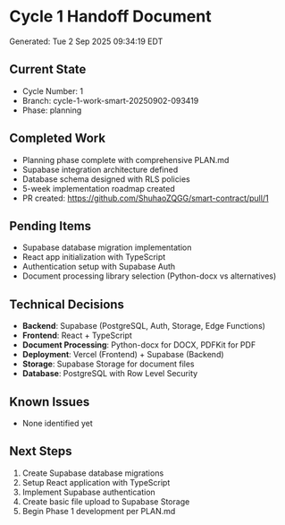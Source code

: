 # Cycle 1 Handoff Document

Generated: Tue  2 Sep 2025 09:34:19 EDT

## Current State
- Cycle Number: 1
- Branch: cycle-1-work-smart-20250902-093419
- Phase: planning

## Completed Work
<!-- Updated by each agent as they complete their phase -->
- Planning phase complete with comprehensive PLAN.md
- Supabase integration architecture defined
- Database schema designed with RLS policies
- 5-week implementation roadmap created
- PR created: https://github.com/ShuhaoZQGG/smart-contract/pull/1

## Pending Items
<!-- Items that need attention in the next phase or cycle -->
- Supabase database migration implementation
- React app initialization with TypeScript
- Authentication setup with Supabase Auth
- Document processing library selection (Python-docx vs alternatives)

## Technical Decisions
<!-- Important technical decisions made during this cycle -->
- **Backend**: Supabase (PostgreSQL, Auth, Storage, Edge Functions)
- **Frontend**: React + TypeScript
- **Document Processing**: Python-docx for DOCX, PDFKit for PDF
- **Deployment**: Vercel (Frontend) + Supabase (Backend)
- **Storage**: Supabase Storage for document files
- **Database**: PostgreSQL with Row Level Security

## Known Issues
<!-- Issues discovered but not yet resolved -->
- None identified yet

## Next Steps
<!-- Clear action items for the next agent/cycle -->
1. Create Supabase database migrations
2. Setup React application with TypeScript
3. Implement Supabase authentication
4. Create basic file upload to Supabase Storage
5. Begin Phase 1 development per PLAN.md

